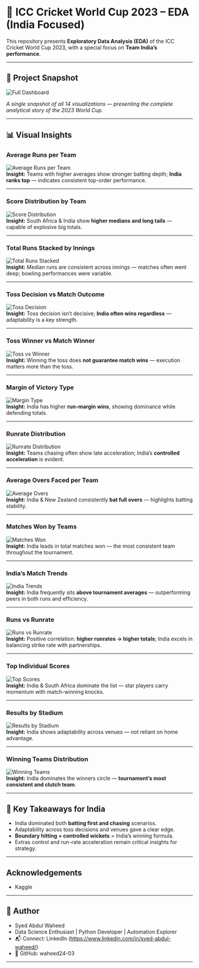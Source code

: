 # 🏏 ICC Cricket World Cup 2023 – EDA (India Focused)
This repository presents **Exploratory Data Analysis (EDA)** of the ICC Cricket World Cup 2023, with a special focus on **Team India’s performance**.  

---

## 📌 Project Snapshot
![Full Dashboard](images/00_all_visuals_collage.png)

*A single snapshot of all 14 visualizations — presenting the complete analytical story of the 2023 World Cup.*

---

## 📊 Visual Insights

### Average Runs per Team
![Average Runs per Team](images/01_avg_runs_per_team.png)  
**Insight:** Teams with higher averages show stronger batting depth; **India ranks top** — indicates consistent top-order performance.

---

### Score Distribution by Team
![Score Distribution](images/02_score_distribution.png)  
**Insight:** South Africa & India show **higher medians and long tails** — capable of explosive big totals.

---

### Total Runs Stacked by Innings
![Total Runs Stacked](images/03_total_runs_stacked.png)  
**Insight:** Median runs are consistent across innings — matches often went deep; bowling performances were variable.

---

### Toss Decision vs Match Outcome
![Toss Decision](images/04_toss_decision.png)  
**Insight:** Toss decision isn’t decisive; **India often wins regardless** — adaptability is a key strength.

---

### Toss Winner vs Match Winner
![Toss vs Winner](images/05_toss_vs_match_winner.png)  
**Insight:** Winning the toss does **not guarantee match wins** — execution matters more than the toss.

---

### Margin of Victory Type
![Margin Type](images/06_margin_type.png)  
**Insight:** India has higher **run-margin wins**, showing dominance while defending totals.

---

### Runrate Distribution
![Runrate Distribution](images/07_runrate_distribution.png)  
**Insight:** Teams chasing often show late acceleration; India’s **controlled acceleration** is evident.

---

### Average Overs Faced per Team
![Average Overs](images/08_avg_overs.png)  
**Insight:** India & New Zealand consistently **bat full overs** — highlights batting stability.

---

### Matches Won by Teams
![Matches Won](images/09_matches_won.png)  
**Insight:** India leads in total matches won — the most consistent team throughout the tournament.

---

### India’s Match Trends
![India Trends](images/10_india_trends.png)  
**Insight:** India frequently sits **above tournament averages** — outperforming peers in both runs and efficiency.

---

### Runs vs Runrate
![Runs vs Runrate](images/11_runs_vs_runrate.png)  
**Insight:** Positive correlation: **higher runrates → higher totals**; India excels in balancing strike rate with partnerships.

---

### Top Individual Scores
![Top Scores](images/12_top_scores.png)  
**Insight:** India & South Africa dominate the list — star players carry momentum with match-winning knocks.

---

### Results by Stadium
![Results by Stadium](images/13_results_by_Stadium.png)  
**Insight:** India shows adaptability across venues — not reliant on home advantage.

---

### Winning Teams Distribution
![Winning Teams](images/14_winning_teams_distribution.png)  
**Insight:** India dominates the winners circle — **tournament’s most consistent and clutch team**.

---

## 🚀 Key Takeaways for India
- India dominated both **batting first and chasing** scenarios.  
- Adaptability across toss decisions and venues gave a clear edge.  
- **Boundary hitting + controlled wickets** = India’s winning formula.  
- Extras control and run-rate acceleration remain critical insights for strategy.  

---
## Acknowledgements
- Kaggle

---

## 👤 Author
- Syed Abdul Waheed
- Data Science Enthusiast | Python Developer | Automation Explorer
- 📬 Connect: LinkedIn (https://www.linkedin.com/in/syed-abdul-waheed/)
- 🐙 GitHub: waheed24-03
--- 






























